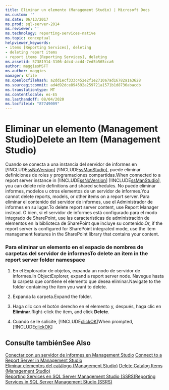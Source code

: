 ```yaml
---
title: Eliminar un elemento (Management Studio) | Microsoft Docs
ms.custom: ''
ms.date: 06/13/2017
ms.prod: sql-server-2014
ms.reviewer: ''
ms.technology: reporting-services-native
ms.topic: conceptual
helpviewer_keywords:
- items [Reporting Services], deleting
- deleting report items
- report items [Reporting Services], deleting
ms.assetid: 57381914-3106-4dc4-acd4-7ed5b565cca6
author: maggiesMSFT
ms.author: maggies
manager: kfile
ms.openlocfilehash: a2dd1ecf333c452e2f1e2710a7ad16782a1a3628
ms.sourcegitcommit: ad4d92dce894592a259721a1571b1d8736abacdb
ms.translationtype: MT
ms.contentlocale: es-ES
ms.lasthandoff: 08/04/2020
ms.locfileid: "87749009"
---
```

# <a name="delete-an-item-management-studio"></a><span data-ttu-id="6347b-102">Eliminar un elemento (Management Studio)</span><span class="sxs-lookup"><span data-stu-id="6347b-102">Delete an Item (Management Studio)</span></span>
  <span data-ttu-id="6347b-103">Cuando se conecta a una instancia del servidor de informes en [!INCLUDE[ssNoVersion](../../includes/ssnoversion-md.md)] [!INCLUDE[ssManStudio](../../includes/ssmanstudio-md.md)], puede eliminar definiciones de roles y programaciones compartidas.</span><span class="sxs-lookup"><span data-stu-id="6347b-103">When connected to a report server instance in [!INCLUDE[ssNoVersion](../../includes/ssnoversion-md.md)] [!INCLUDE[ssManStudio](../../includes/ssmanstudio-md.md)], you can delete role definitions and shared schedules.</span></span> <span data-ttu-id="6347b-104">No puede eliminar informes, modelos u otros elementos de un servidor de informes.</span><span class="sxs-lookup"><span data-stu-id="6347b-104">You cannot delete reports, models, or other items on a report server.</span></span> <span data-ttu-id="6347b-105">Para eliminar el contenido del servidor de informes, use el Administrador de informes en su lugar.</span><span class="sxs-lookup"><span data-stu-id="6347b-105">To delete report server content, use Report Manager instead.</span></span> <span data-ttu-id="6347b-106">O bien, si el servidor de informes está configurado para el modo integrado de SharePoint, use las características de administración de elementos en la biblioteca de SharePoint que incluye su contenido.</span><span class="sxs-lookup"><span data-stu-id="6347b-106">Or, if the report server is configured for SharePoint integrated mode, use the item management features in the SharePoint library that contains your content.</span></span>  
  
### <a name="to-delete-an-item-in-the-report-server-folder-namespace"></a><span data-ttu-id="6347b-107">Para eliminar un elemento en el espacio de nombres de carpetas del servidor de informes</span><span class="sxs-lookup"><span data-stu-id="6347b-107">To delete an item in the report server folder namespace</span></span>  
  
1.  <span data-ttu-id="6347b-108">En el Explorador de objetos, expanda un nodo de servidor de informes.</span><span class="sxs-lookup"><span data-stu-id="6347b-108">In ObjectExplorer, expand a report server node.</span></span> <span data-ttu-id="6347b-109">Navegue hasta la carpeta que contiene el elemento que desea eliminar.</span><span class="sxs-lookup"><span data-stu-id="6347b-109">Navigate to the folder containing the item you want to delete.</span></span>  
  
2.  <span data-ttu-id="6347b-110">Expanda la carpeta.</span><span class="sxs-lookup"><span data-stu-id="6347b-110">Expand the folder.</span></span>  
  
3.  <span data-ttu-id="6347b-111">Haga clic con el botón derecho en el elemento y, después, haga clic en **Eliminar**.</span><span class="sxs-lookup"><span data-stu-id="6347b-111">Right-click the item, and click **Delete**.</span></span>  
  
4.  <span data-ttu-id="6347b-112">Cuando se le solicite, [!INCLUDE[clickOK](../../includes/clickok-md.md)]</span><span class="sxs-lookup"><span data-stu-id="6347b-112">When prompted, [!INCLUDE[clickOK](../../includes/clickok-md.md)]</span></span>  
  
## <a name="see-also"></a><span data-ttu-id="6347b-113">Consulte también</span><span class="sxs-lookup"><span data-stu-id="6347b-113">See Also</span></span>  
 <span data-ttu-id="6347b-114">[Conectar con un servidor de informes en Management Studio](connect-to-a-report-server-in-management-studio.md) </span><span class="sxs-lookup"><span data-stu-id="6347b-114">[Connect to a Report Server in Management Studio](connect-to-a-report-server-in-management-studio.md) </span></span>  
 <span data-ttu-id="6347b-115">[Eliminar elementos del catálogo &#40;Management Studio&#41;](delete-catalog-items-management-studio.md) </span><span class="sxs-lookup"><span data-stu-id="6347b-115">[Delete Catalog Items &#40;Management Studio&#41;](delete-catalog-items-management-studio.md) </span></span>  
 [<span data-ttu-id="6347b-116">Reporting Services en SQL Server Management Studio &#40;SSRS&#41;</span><span class="sxs-lookup"><span data-stu-id="6347b-116">Reporting Services in SQL Server Management Studio &#40;SSRS&#41;</span></span>](reporting-services-in-sql-server-management-studio-ssrs.md)  
  
  
